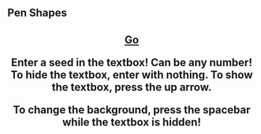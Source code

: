## Pen Shapes

<center>
<h2>
<a href="https://jroo3121.github.io/reps/penshapes.html">Go</a>
<p>

  
  
Enter a seed in the textbox! Can be any number! To hide the textbox, enter with nothing. To show the textbox, press the up arrow.
<p>
To change the background, press the spacebar while the textbox is hidden!
